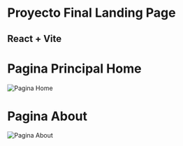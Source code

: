 # Proyecto Final  Landing Page 

## React + Vite

# Pagina Principal Home 
![Pagina Home](https://i.ibb.co/HNBsDpT/imagen-2024-12-20-225123588.png)

# Pagina About
![Pagina About](https://i.ibb.co/QQsMQ21/imagen-2024-12-20-225405566.png)
